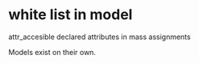 # white list in model

attr_accesible declared attributes in mass assignments

Models exist on their own.

# 
